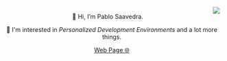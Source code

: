 <img align="right" src="https://user-images.githubusercontent.com/52180403/227694614-2d35fd52-68ce-4a1d-afba-33ad70e7cd8a.gif"/>

<p align="center">👋 Hi, I’m Pablo Saavedra.</p>

<p align="center">👀 I'm interested in <em>Personalized Development Environments</em> and a lot more things.</p>

<p align="center"><a href="https://pablos123.github.io/">Web Page 🌐</a></p>
